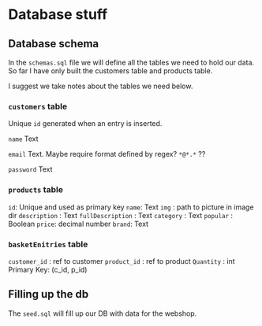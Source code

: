 # Database stuff

## Database schema

In the `schemas.sql` file we will define all the tables we need to hold our data. So far I have only built the customers table and products table.

I suggest we take notes about the tables we need below.

### `customers` table

Unique `id` generated when an entry is inserted.

`name` Text

`email` Text. Maybe require format defined by regex? `*@*.*` ??

`password` Text

### `products` table

`id`: Unique and used as primary key
`name`: Text
`img` : path to picture in image dir
`description` : Text
`fullDescription` : Text
`category` : Text
`popular` : Boolean
`price`: decimal number
`brand`: Text

### `basketEnitries` table

`customer_id` : ref to customer
`product_id` : ref to product
`Quantity` : int
Primary Key: (c_id, p_id)

## Filling up the db

The `seed.sql` will fill up our DB with data for the webshop.
